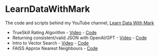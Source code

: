# LearnDataWithMark

The code and scripts behind my YouTube channel, [Learn Data With Mark](https://www.youtube.com/@learndatawithmark/videos)

* TrueSkill Rating Algorithm - [Video](https://www.youtube.com/watch?v=zintSf6A78g) - [Code](https://github.com/mneedham/LearnDataWithMark/tree/main/trueskill-playground)
* Returning consistent/valid JSON with OpenAI/GPT - [Video](https://www.youtube.com/watch?v=lJJkBaO15Po&t=3s) - [Code](https://github.com/mneedham/LearnDataWithMark/tree/main/json-gpt)
* Intro to Vector Search - [Video](https://www.youtube.com/watch?v=RWRiTmRsyrY&t=76s) - [Code](https://github.com/mneedham/LearnDataWithMark/tree/main/intro-vector-search)
* FAISS Approx Nearest Neighbours - [Code](https://github.com/mneedham/LearnDataWithMark/tree/main/faiss-ann)
